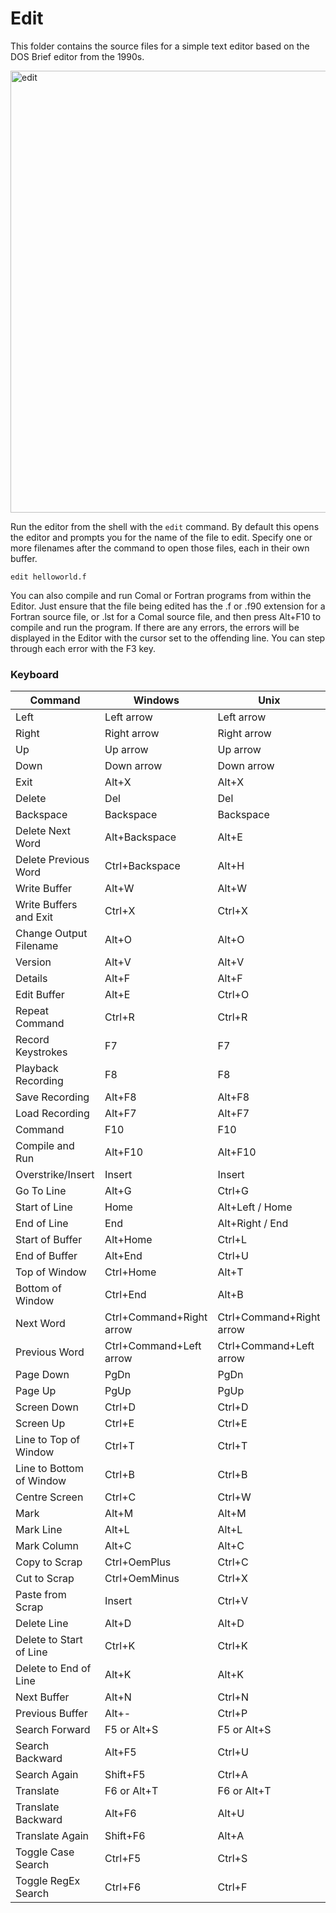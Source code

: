 # Edit

This folder contains the source files for a simple text editor
based on the DOS Brief editor from the 1990s.

<img width="707" alt="edit" src="https://github.com/user-attachments/assets/bf281f80-8fb1-47ae-9425-661f1eab7c1c">

Run the editor from the shell with the `edit` command. By default
this opens the editor and prompts you for the name of the file to edit.
Specify one or more filenames after the command to open those files,
each in their own buffer.

`edit helloworld.f`

You can also compile and run Comal or Fortran programs from within the
Editor. Just ensure that the file being edited has the .f or .f90 extension
for a Fortran source file, or .lst for a Comal source file, and then
press Alt+F10 to compile and run the program. If there are any errors,
the errors will be displayed in the Editor with the cursor set to the
offending line. You can step through each error with the F3 key.

### Keyboard

| Command                  | Windows                  | Unix                     |
|--------------------------|--------------------------|--------------------------|
| Left                     | Left arrow               | Left arrow               |
| Right                    | Right arrow              | Right arrow              |
| Up                       | Up arrow                 | Up arrow                 |
| Down                     | Down arrow               | Down arrow               |
| Exit                     | Alt+X                    | Alt+X                    |
| Delete                   | Del                      | Del                      |
| Backspace                | Backspace                | Backspace                |
| Delete Next Word         | Alt+Backspace            | Alt+E                    |
| Delete Previous Word     | Ctrl+Backspace           | Alt+H                    |
| Write Buffer             | Alt+W                    | Alt+W                    |
| Write Buffers and Exit   | Ctrl+X                   | Ctrl+X                   |
| Change Output Filename   | Alt+O                    | Alt+O                    |
| Version                  | Alt+V                    | Alt+V                    |
| Details                  | Alt+F                    | Alt+F                    |
| Edit Buffer              | Alt+E                    | Ctrl+O                   |
| Repeat Command           | Ctrl+R                   | Ctrl+R                   |
| Record Keystrokes        | F7                       | F7                       |
| Playback Recording       | F8                       | F8                       |
| Save Recording           | Alt+F8                   | Alt+F8                   |
| Load Recording           | Alt+F7                   | Alt+F7                   |
| Command                  | F10                      | F10                      |
| Compile and Run          | Alt+F10                  | Alt+F10                  |
| Overstrike/Insert        | Insert                   | Insert                   |
| Go To Line               | Alt+G                    | Ctrl+G                   |
| Start of Line            | Home                     | Alt+Left / Home          |
| End of Line              | End                      | Alt+Right / End          |
| Start of Buffer          | Alt+Home                 | Ctrl+L                   |
| End of Buffer            | Alt+End                  | Ctrl+U                   |
| Top of Window            | Ctrl+Home                | Alt+T                    |
| Bottom of Window         | Ctrl+End                 | Alt+B                    |
| Next Word                | Ctrl+Command+Right arrow | Ctrl+Command+Right arrow |
| Previous Word            | Ctrl+Command+Left arrow  | Ctrl+Command+Left arrow  |
| Page Down                | PgDn                     | PgDn                     |
| Page Up                  | PgUp                     | PgUp                     |
| Screen Down              | Ctrl+D                   | Ctrl+D                   |
| Screen Up                | Ctrl+E                   | Ctrl+E                   |
| Line to Top of Window    | Ctrl+T                   | Ctrl+T                   |
| Line to Bottom of Window | Ctrl+B                   | Ctrl+B                   |
| Centre Screen            | Ctrl+C                   | Ctrl+W                   |
| Mark                     | Alt+M                    | Alt+M                    |
| Mark Line                | Alt+L                    | Alt+L                    |
| Mark Column              | Alt+C                    | Alt+C                    |
| Copy to Scrap            | Ctrl+OemPlus             | Ctrl+C                   |
| Cut to Scrap             | Ctrl+OemMinus            | Ctrl+X                   |
| Paste from Scrap         | Insert                   | Ctrl+V                   |
| Delete Line              | Alt+D                    | Alt+D                    |
| Delete to Start of Line  | Ctrl+K                   | Ctrl+K                   |
| Delete to End of Line    | Alt+K                    | Alt+K                    |
| Next Buffer              | Alt+N                    | Ctrl+N                   |
| Previous Buffer          | Alt+-                    | Ctrl+P                   |
| Search Forward           | F5 or Alt+S              | F5 or Alt+S              |
| Search Backward          | Alt+F5                   | Ctrl+U                   |
| Search Again             | Shift+F5                 | Ctrl+A                   |
| Translate                | F6 or Alt+T              | F6 or Alt+T              |
| Translate Backward       | Alt+F6                   | Alt+U                    |
| Translate Again          | Shift+F6                 | Alt+A                    |
| Toggle Case Search       | Ctrl+F5                  | Ctrl+S                   |
| Toggle RegEx Search      | Ctrl+F6                  | Ctrl+F                   |
